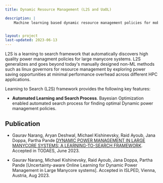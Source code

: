 ```yaml
---
title: Dynamic Resource Management (L2S and UaOL)

description: |
    Machine learning based dynamic resource management policies for mobile, large-manycore systems and PIM-based architectures


layout: project
last-updated: 2023-06-13
---
```


<!-- [FlexFlow](https://flexflow.ai) -->

L2S is a learning to search framework that automatically discovers high quality power managment policies for large manycore systems. L2S generalizes and goes beyond today's manually designed non-ML methods such as linux governors for resource management by exploring power saving opportunities at minimal performance overhead across different HPC applications.

Learning to Search (L2S) framework provides the following key features:

* **Automated Learning and Search Process**. Bayesian Optimization enabled automated search process for finding optimal Dynamic power management policies.

<!-- FlexFlow supports parallelizing DNN training through combinations of the [Sample, Operator, Attribute, and Parameter](https://cs.stanford.edu/~zhihao/papers/sysml19a.pdf) dimensions, and guarantees that different parallelization strategies maintain the same model accuracy by design. -->

<!-- * **Performance Autotuning**. To accelerate DNN training on a specific parallel machine, FlexFlow uses guided randomized search to automatically find fast parallelization strategies while requiring no manual effort. -->



<!-- More information about FlexFlow is available at [https://flexflow.ai](https://flexflow.ai). -->

## Publication

* Gaurav Narang, Aryan Deshwal, Michael Kishinevsky, Raid Ayoub, Jana Doppa, Partha Pande [DYNAMIC POWER MANAGEMENT IN LARGE MANYCORE SYSTEMS: A LEARNING-TO-SEARCH FRAMEWORK](https://doi.org/10.1145/3603501). Accepted in TODAES, June 2023.

* Gaurav Narang, Michael Kishinevsky, Raid Ayoub, Jana Doppa, Partha Pande [Uncertainty-aware Online Learning for Dynamic Power Management in Large Manycore systems]. Accepted in ISLPED, Vienna, Austria, Aug 2023.